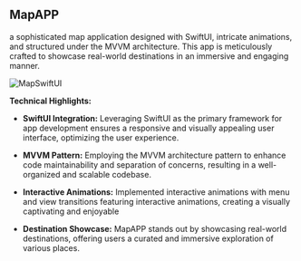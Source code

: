 ## MapAPP

a sophisticated map application designed with SwiftUI, intricate animations, and structured under the MVVM architecture. This app is meticulously crafted to showcase real-world destinations in an immersive and engaging manner.

![MapSwiftUI](https://github.com/aslamdodeen/IOS-Portfolio/assets/5517052/4c307065-f92d-4d06-a2dd-d4acd8c0ab87)


 **Technical Highlights:**

-   **SwiftUI Integration:** Leveraging SwiftUI as the primary framework for app development ensures a responsive and visually appealing user interface, optimizing the user experience.
  
-   **MVVM Pattern:**  Employing the MVVM architecture pattern to enhance code maintainability and separation of concerns, resulting in a well-organized and scalable codebase.
-   **Interactive Animations:** Implemented interactive animations with menu and view transitions featuring interactive animations, creating a visually captivating and enjoyable
    
-   **Destination Showcase:** MapAPP stands out by showcasing real-world destinations, offering users a curated and immersive exploration of various places.
